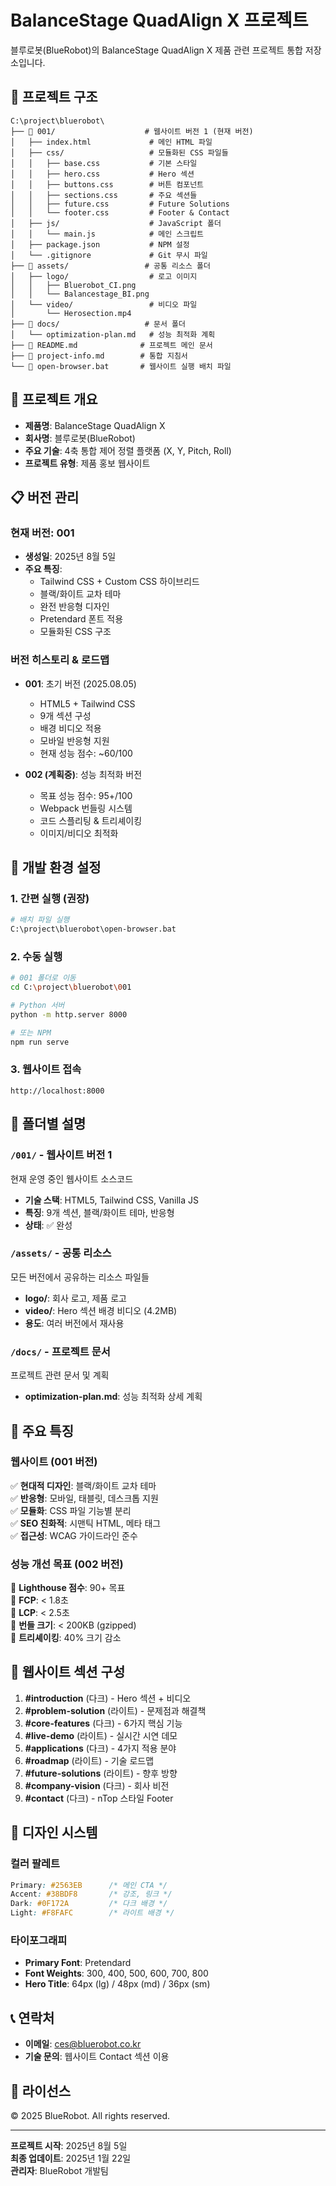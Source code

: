 # BalanceStage QuadAlign X 프로젝트

블루로봇(BlueRobot)의 BalanceStage QuadAlign X 제품 관련 프로젝트 통합 저장소입니다.

## 📁 프로젝트 구조

```
C:\project\bluerobot\
├── 📁 001/                    # 웹사이트 버전 1 (현재 버전)
│   ├── index.html             # 메인 HTML 파일
│   ├── css/                   # 모듈화된 CSS 파일들
│   │   ├── base.css           # 기본 스타일
│   │   ├── hero.css           # Hero 섹션
│   │   ├── buttons.css        # 버튼 컴포넌트
│   │   ├── sections.css       # 주요 섹션들
│   │   ├── future.css         # Future Solutions
│   │   └── footer.css         # Footer & Contact
│   ├── js/                    # JavaScript 폴더
│   │   └── main.js            # 메인 스크립트
│   ├── package.json           # NPM 설정
│   └── .gitignore             # Git 무시 파일
├── 📁 assets/                 # 공통 리소스 폴더
│   ├── logo/                  # 로고 이미지
│   │   ├── Bluerobot_CI.png
│   │   └── Balancestage_BI.png
│   └── video/                 # 비디오 파일
│       └── Herosection.mp4
├── 📁 docs/                   # 문서 폴더
│   └── optimization-plan.md   # 성능 최적화 계획
├── 📄 README.md              # 프로젝트 메인 문서
├── 📄 project-info.md        # 통합 지침서
└── 📄 open-browser.bat       # 웹사이트 실행 배치 파일
```

## 🚀 프로젝트 개요

- **제품명**: BalanceStage QuadAlign X
- **회사명**: 블루로봇(BlueRobot)
- **주요 기술**: 4축 통합 제어 정렬 플랫폼 (X, Y, Pitch, Roll)
- **프로젝트 유형**: 제품 홍보 웹사이트

## 📋 버전 관리

### 현재 버전: 001
- **생성일**: 2025년 8월 5일
- **주요 특징**: 
  - Tailwind CSS + Custom CSS 하이브리드
  - 블랙/화이트 교차 테마
  - 완전 반응형 디자인
  - Pretendard 폰트 적용
  - 모듈화된 CSS 구조

### 버전 히스토리 & 로드맵
- **001**: 초기 버전 (2025.08.05)
  - HTML5 + Tailwind CSS
  - 9개 섹션 구성
  - 배경 비디오 적용
  - 모바일 반응형 지원
  - 현재 성능 점수: ~60/100

- **002 (계획중)**: 성능 최적화 버전
  - 목표 성능 점수: 95+/100
  - Webpack 번들링 시스템
  - 코드 스플리팅 & 트리셰이킹
  - 이미지/비디오 최적화

## 🔧 개발 환경 설정

### 1. 간편 실행 (권장)
```bash
# 배치 파일 실행
C:\project\bluerobot\open-browser.bat
```

### 2. 수동 실행
```bash
# 001 폴더로 이동
cd C:\project\bluerobot\001

# Python 서버
python -m http.server 8000

# 또는 NPM
npm run serve
```

### 3. 웹사이트 접속
```
http://localhost:8000
```

## 📂 폴더별 설명

### `/001/` - 웹사이트 버전 1
현재 운영 중인 웹사이트 소스코드
- **기술 스택**: HTML5, Tailwind CSS, Vanilla JS
- **특징**: 9개 섹션, 블랙/화이트 테마, 반응형
- **상태**: ✅ 완성

### `/assets/` - 공통 리소스
모든 버전에서 공유하는 리소스 파일들
- **logo/**: 회사 로고, 제품 로고
- **video/**: Hero 섹션 배경 비디오 (4.2MB)
- **용도**: 여러 버전에서 재사용

### `/docs/` - 프로젝트 문서
프로젝트 관련 문서 및 계획
- **optimization-plan.md**: 성능 최적화 상세 계획

## 🎯 주요 특징

### 웹사이트 (001 버전)
✅ **현대적 디자인**: 블랙/화이트 교차 테마  
✅ **반응형**: 모바일, 태블릿, 데스크톱 지원  
✅ **모듈화**: CSS 파일 기능별 분리  
✅ **SEO 친화적**: 시맨틱 HTML, 메타 태그  
✅ **접근성**: WCAG 가이드라인 준수  

### 성능 개선 목표 (002 버전)
🎯 **Lighthouse 점수**: 90+ 목표  
🎯 **FCP**: < 1.8초  
🎯 **LCP**: < 2.5초  
🎯 **번들 크기**: < 200KB (gzipped)  
🎯 **트리셰이킹**: 40% 크기 감소  

## 📱 웹사이트 섹션 구성

1. **#introduction** (다크) - Hero 섹션 + 비디오
2. **#problem-solution** (라이트) - 문제점과 해결책
3. **#core-features** (다크) - 6가지 핵심 기능
4. **#live-demo** (라이트) - 실시간 시연 데모
5. **#applications** (다크) - 4가지 적용 분야
6. **#roadmap** (라이트) - 기술 로드맵
7. **#future-solutions** (라이트) - 향후 방향
8. **#company-vision** (다크) - 회사 비전
9. **#contact** (다크) - nTop 스타일 Footer

## 🌈 디자인 시스템

### 컬러 팔레트
```css
Primary: #2563EB      /* 메인 CTA */
Accent: #38BDF8       /* 강조, 링크 */
Dark: #0F172A         /* 다크 배경 */
Light: #F8FAFC        /* 라이트 배경 */
```

### 타이포그래피
- **Primary Font**: Pretendard
- **Font Weights**: 300, 400, 500, 600, 700, 800
- **Hero Title**: 64px (lg) / 48px (md) / 36px (sm)

## 📞 연락처

- **이메일**: ces@bluerobot.co.kr
- **기술 문의**: 웹사이트 Contact 섹션 이용

## 📄 라이선스

© 2025 BlueRobot. All rights reserved.

---

**프로젝트 시작**: 2025년 8월 5일  
**최종 업데이트**: 2025년 1월 22일  
**관리자**: BlueRobot 개발팀